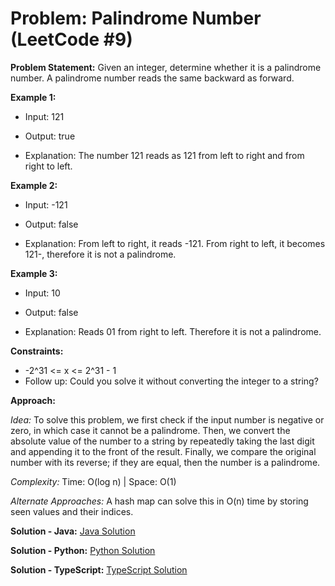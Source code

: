 # Problem: Palindrome Number (LeetCode #9)

**Problem Statement:**
Given an integer, determine whether it is a palindrome number. A palindrome number reads the same backward as forward.

**Example 1:**

- Input: 121

- Output: true

- Explanation: The number 121 reads as 121 from left to right and from right to left.

**Example 2:**

- Input: -121

- Output: false

- Explanation: From left to right, it reads -121. From right to left, it becomes 121-, therefore it is not a palindrome.

**Example 3:**

- Input: 10

- Output: false

- Explanation: Reads 01 from right to left. Therefore it is not a palindrome.


**Constraints:**
- -2^31 <= x <= 2^31 - 1
- Follow up: Could you solve it without converting the integer to a string?



**Approach:**

*Idea:* To solve this problem, we first check if the input number is negative or zero, in which case it cannot be a palindrome. Then, we convert the absolute value of the number to a string by repeatedly taking the last digit and appending it to the front of the result. Finally, we compare the original number with its reverse; if they are equal, then the number is a palindrome.

*Complexity:* Time: O(log n) | Space: O(1)

*Alternate Approaches:* A hash map can solve this in O(n) time by storing seen values and their indices.

**Solution - Java:**
[Java Solution](/problems/9%20-%20Palindrome%20Number/Solution.java)

**Solution - Python:**
[Python Solution](/problems/9%20-%20Palindrome%20Number/Solution.py)

**Solution - TypeScript:**
[TypeScript Solution](/problems/9%20-%20Palindrome%20Number/Solution.ts)


